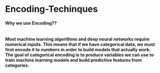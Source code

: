 # Encoding-Techinques

#### Why we use Encoding??<br>
<br>
<b>Most machine learning algorithms and deep neural networks require numerical inputs. This means that if we have categorical data, we must first encode it to numbers in order to build models that actually work.<br>
The goal of categorical encoding is to produce variables we can use to train machine learning models and build predictive features from categories.</b>
